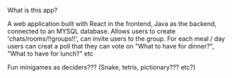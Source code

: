 
What is this app?

A web application built with React in the frontend,
Java as the backend, connected to an MYSQL database.
Allows users to create 'chats/rooms/!!groups!!',
can invite users to the group. For each meal / day users can creat a poll
that they can vote on "What to have for dinner?", "What to have for lunch?" etc

Fun minigames as deciders??? (Snake, tetris, pictionary??? etc?)






